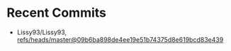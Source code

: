 # Recent Commits

<!-- START gadpp -->
- Lissy93/Lissy93, [refs/heads/master@09b6ba898de4ee19e51b74375d8e619bcd83e439](https://github.com/Lissy93/Lissy93/commit/09b6ba898de4ee19e51b74375d8e619bcd83e439)
